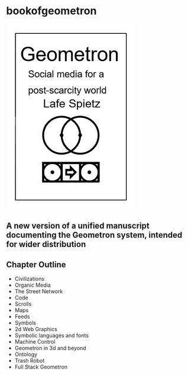 # bookofgeometron

![](cover.png)

## A new version of a unified manuscript documenting the Geometron system, intended for wider distribution

## Chapter Outline

 - Civilizations
 - Organic Media
 - The Street Network
 - Code
 - Scrolls
 - Maps
 - Feeds
 - Symbols
 - 2d Web Graphics
 - Symbolic languages and fonts
 - Machine Control
 - Geometron in 3d and beyond
 - Ontology
 - Trash Robot
 - Full Stack Geometron
